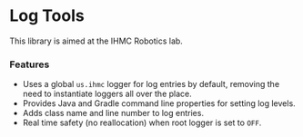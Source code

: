 # Log Tools

This library is aimed at the IHMC Robotics lab.

### Features

- Uses a global `us.ihmc` logger for log entries by default, removing the need to instantiate loggers all over the place.
- Provides Java and Gradle command line properties for setting log levels.
- Adds class name and line number to log entries.
- Real time safety (no reallocation) when root logger is set to `OFF`.